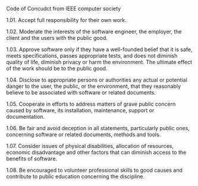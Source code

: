 Code of Concudct from IEEE computer society 

1.01. Accept full responsibility for their own work.

1.02. Moderate the interests of the software engineer, the employer, the client and the users with the public good.

1.03. Approve software only if they have a well-founded belief that it is safe, meets specifications, passes appropriate tests, and does not diminish quality of life, diminish privacy or harm the environment. The ultimate effect of the work should be to the public good.

1.04. Disclose to appropriate persons or authorities any actual or potential danger to the user, the public, or the environment, that they reasonably believe to be associated with software or related documents.

1.05. Cooperate in efforts to address matters of grave public concern caused by software, its installation, maintenance, support or documentation.

1.06. Be fair and avoid deception in all statements, particularly public ones, concerning software or related documents, methods and tools.

1.07. Consider issues of physical disabilities, allocation of resources, economic disadvantage and other factors that can diminish access to the benefits of software.

1.08. Be encouraged to volunteer professional skills to good causes and contribute to public education concerning the discipline.